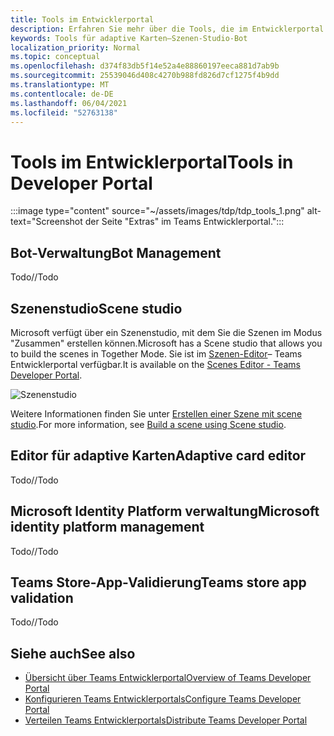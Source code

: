 ```yaml
---
title: Tools im Entwicklerportal
description: Erfahren Sie mehr über die Tools, die im Entwicklerportal verfügbar sind.
keywords: Tools für adaptive Karten–Szenen-Studio-Bot
localization_priority: Normal
ms.topic: conceptual
ms.openlocfilehash: d374f83db5f14e52a4e88860197eeca881d7ab9b
ms.sourcegitcommit: 25539046d408c4270b988fd826d7cf1275f4b9dd
ms.translationtype: MT
ms.contentlocale: de-DE
ms.lasthandoff: 06/04/2021
ms.locfileid: "52763138"
---
```

# <a name="tools-in-developer-portal"></a><span data-ttu-id="88a71-104">Tools im Entwicklerportal</span><span class="sxs-lookup"><span data-stu-id="88a71-104">Tools in Developer Portal</span></span>

:::image type="content" source="~/assets/images/tdp/tdp_tools_1.png" alt-text="Screenshot der Seite &quot;Extras&quot; im Teams Entwicklerportal.":::

## <a name="bot-management"></a><span data-ttu-id="88a71-106">Bot-Verwaltung</span><span class="sxs-lookup"><span data-stu-id="88a71-106">Bot Management</span></span>

<span data-ttu-id="88a71-107">Todo</span><span class="sxs-lookup"><span data-stu-id="88a71-107">//Todo</span></span>

## <a name="scene-studio"></a><span data-ttu-id="88a71-108">Szenenstudio</span><span class="sxs-lookup"><span data-stu-id="88a71-108">Scene studio</span></span>

<span data-ttu-id="88a71-109">Microsoft verfügt über ein Szenenstudio, mit dem Sie die Szenen im Modus "Zusammen" erstellen können.</span><span class="sxs-lookup"><span data-stu-id="88a71-109">Microsoft has a Scene studio that allows you to build the scenes in Together Mode.</span></span> <span data-ttu-id="88a71-110">Sie ist im [Szenen-Editor](https://dev.teams.microsoft.com/scenes)– Teams Entwicklerportal verfügbar.</span><span class="sxs-lookup"><span data-stu-id="88a71-110">It is available on the [Scenes Editor - Teams Developer Portal](https://dev.teams.microsoft.com/scenes).</span></span>

![Szenenstudio](~/assets/images/apps-in-meetings/scene-design-studio.png)

<span data-ttu-id="88a71-112">Weitere Informationen finden Sie unter [Erstellen einer Szene mit scene studio](../apps-in-teams-meetings/teams-together-mode.md#build-a-scene-using-the-scene-studio).</span><span class="sxs-lookup"><span data-stu-id="88a71-112">For more information, see [Build a scene using Scene studio](../apps-in-teams-meetings/teams-together-mode.md#build-a-scene-using-the-scene-studio).</span></span>

## <a name="adaptive-card-editor"></a><span data-ttu-id="88a71-113">Editor für adaptive Karten</span><span class="sxs-lookup"><span data-stu-id="88a71-113">Adaptive card editor</span></span>

<span data-ttu-id="88a71-114">Todo</span><span class="sxs-lookup"><span data-stu-id="88a71-114">//Todo</span></span>

## <a name="microsoft-identity-platform-management"></a><span data-ttu-id="88a71-115">Microsoft Identity Platform verwaltung</span><span class="sxs-lookup"><span data-stu-id="88a71-115">Microsoft identity platform management</span></span>

<span data-ttu-id="88a71-116">Todo</span><span class="sxs-lookup"><span data-stu-id="88a71-116">//Todo</span></span>

## <a name="teams-store-app-validation"></a><span data-ttu-id="88a71-117">Teams Store-App-Validierung</span><span class="sxs-lookup"><span data-stu-id="88a71-117">Teams store app validation</span></span>

<span data-ttu-id="88a71-118">Todo</span><span class="sxs-lookup"><span data-stu-id="88a71-118">//Todo</span></span>

## <a name="see-also"></a><span data-ttu-id="88a71-119">Siehe auch</span><span class="sxs-lookup"><span data-stu-id="88a71-119">See also</span></span>

* [<span data-ttu-id="88a71-120">Übersicht über Teams Entwicklerportal</span><span class="sxs-lookup"><span data-stu-id="88a71-120">Overview of Teams Developer Portal</span></span>](~/concepts/build-and-test/teams-developer-portal.md)
* [<span data-ttu-id="88a71-121">Konfigurieren Teams Entwicklerportals</span><span class="sxs-lookup"><span data-stu-id="88a71-121">Configure Teams Developer Portal</span></span>](~/concepts/tdp-configuration.md)
* [<span data-ttu-id="88a71-122">Verteilen Teams Entwicklerportals</span><span class="sxs-lookup"><span data-stu-id="88a71-122">Distribute Teams Developer Portal</span></span>](~/concepts/tdp-distribute.md)